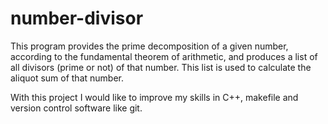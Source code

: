 number-divisor
==============

This program provides the prime decomposition of a given number, according to the fundamental theorem of arithmetic, and produces a list of all divisors (prime or not) of that number.
This list is used to calculate the aliquot sum of that number.


With this project I would like to improve my skills in C++, makefile and version control software like git.
